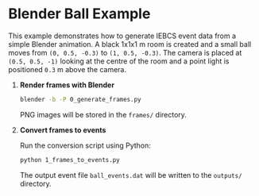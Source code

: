 # Blender Ball Example

This example demonstrates how to generate IEBCS event data from a simple Blender
animation. A black 1x1x1 m room is created and a small ball moves from
`(0, 0.5, -0.3)` to `(1, 0.5, -0.3)`. The camera is placed at `(0.5, 0.5, -1)`
looking at the centre of the room and a point light is positioned `0.3` m above
the camera.

1. **Render frames with Blender**

   ```bash
   blender -b -P 0_generate_frames.py
   ```

   PNG images will be stored in the `frames/` directory.

2. **Convert frames to events**

   Run the conversion script using Python:

   ```bash
   python 1_frames_to_events.py
   ```

   The output event file `ball_events.dat` will be written to the `outputs/`
   directory.
